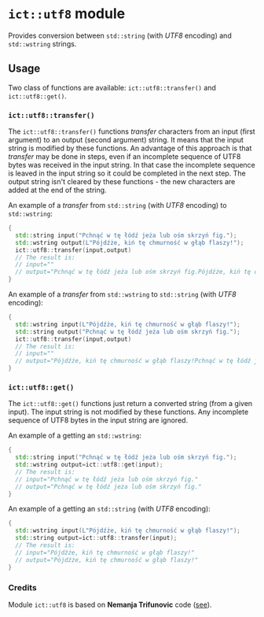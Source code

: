 # `ict::utf8` module

Provides conversion between `std::string` (with *UTF8* encoding) and `std::wstring` strings.

## Usage

Two class of functions are available: `ict::utf8::transfer()` and `ict::utf8::get()`. 

### `ict::utf8::transfer()`

The `ict::utf8::transfer()` functions *transfer* characters from an input (first argument) 
 to an output (second argument) string. It means that the input string is modified by these
 functions. An advantage of this approach is that *transfer* may be done in steps, even
 if an incomplete sequence of UTF8 bytes was received in the input string. In that case
 the incomplete sequence is leaved in the input string so it could be completed in
 the next step. The output string isn't cleared by these functions - the new characters
 are added at the end of the string.

An example of a *transfer* from  `std::string` (with *UTF8* encoding) to `std::wstring`:

```c++
{
  std::string input("Pchnąć w tę łódź jeża lub ośm skrzyń fig.");
  std::wstring output(L"Pójdźże, kiń tę chmurność w głąb flaszy!");
  ict::utf8::transfer(input,output)
  // The result is:
  // input=""
  // output="Pchnąć w tę łódź jeża lub ośm skrzyń fig.Pójdźże, kiń tę chmurność w głąb flaszy!"
}
```

An example of a *transfer* from  `std::wstring` to `std::string` (with *UTF8* encoding):

```c++
{
  std::wstring input(L"Pójdźże, kiń tę chmurność w głąb flaszy!");
  std::string output("Pchnąć w tę łódź jeża lub ośm skrzyń fig.");
  ict::utf8::transfer(input,output)
  // The result is:
  // input=""
  // output="Pójdźże, kiń tę chmurność w głąb flaszy!Pchnąć w tę łódź jeża lub ośm skrzyń fig."
}
```

### `ict::utf8::get()`

The `ict::utf8::get()` functions just return a converted string (from a given input). 
 The input string is not modified by these functions. 
 Any incomplete sequence of UTF8 bytes in the input string are ignored.

An example of a getting an `std::wstring`:

```c++
{
  std::string input("Pchnąć w tę łódź jeża lub ośm skrzyń fig.");
  std::wstring output=ict::utf8::get(input);
  // The result is:
  // input="Pchnąć w tę łódź jeża lub ośm skrzyń fig."
  // output="Pchnąć w tę łódź jeża lub ośm skrzyń fig."
}
```

An example of a getting an `std::string` (with *UTF8* encoding):

```c++
{
  std::wstring input(L"Pójdźże, kiń tę chmurność w głąb flaszy!");
  std::string output=ict::utf8::transfer(input);
  // The result is:
  // input="Pójdźże, kiń tę chmurność w głąb flaszy!"
  // output="Pójdźże, kiń tę chmurność w głąb flaszy!"
}
```

### Credits

Module `ict::utf8` is based on __Nemanja Trifunovic__ code ([see](http://utfcpp.sourceforge.net/)).